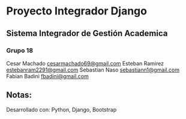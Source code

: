 # Proyecto Integrador Django 

## Sistema Integrador de Gestión Academica 

### Grupo 18
Cesar Machado	 cesarmachado69@gmail.com
Esteban Ramirez	 estebanram2291@gmail.com
Sebastian Naso	 sebastiann1@gmail.com
Fabian Badini    fbadini@gmail.com

## Notas:
Desarrollado con:
Python,
Django,
Bootstrap
